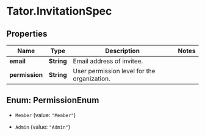 # Tator.InvitationSpec

## Properties

Name | Type | Description | Notes
------------ | ------------- | ------------- | -------------
**email** | **String** | Email address of invitee. | 
**permission** | **String** | User permission level for the organization. | 



## Enum: PermissionEnum


* `Member` (value: `"Member"`)

* `Admin` (value: `"Admin"`)




